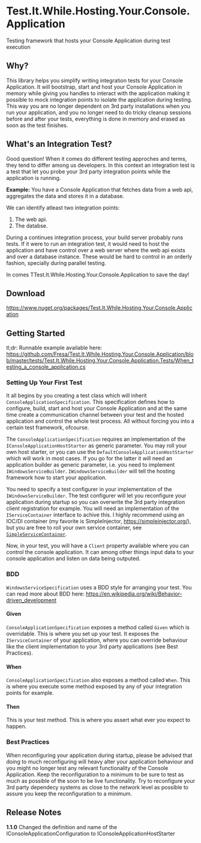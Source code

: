 # Test.It.While.Hosting.Your.Console.Application
Testing framework that hosts your Console Application during test execution

## Why?
This library helps you simplify writing integration tests for your Console Application. It will bootstrap, start and host your Console Application in memory while giving you handles to interact with the application making it possible to mock integration points to isolate the application during testing. This way you are no longer dependent on 3rd party installations when you run your application, and you no longer need to do tricky cleanup sessions before and after your tests, everything is done in memory and erased as soon as the test finishes.

## What's an Integration Test?
Good question! When it comes do different testing approches and terms, they tend to differ among us developers. In this context an integration test is a test that let you probe your 3rd party integration points while the application is running.

**Example:**
You have a Console Application that fetches data from a web api, aggregates the data and stores it in a database.

We can identify atleast two integration points:
1. The web api.
2. The databse.

During a continues integration process, your build server probably runs tests. If it were to run an integration test, it would need to host the application and have control over a web server where the web api exists and over a database instance. These would be hard to control in an orderly fashion, specially during parallel testing. 

In comes TTest.It.While.Hosting.Your.Console.Application to save the day!

## Download
https://www.nuget.org/packages/Test.It.While.Hosting.Your.Console.Application

## Getting Started
tl;dr:
Runnable example available here: https://github.com/Fresa/Test.It.While.Hosting.Your.Console.Application/blob/master/tests/Test.It.While.Hosting.Your.Console.Application.Tests/When_testing_a_console_application.cs

### Setting Up Your First Test
It all begins by you creating a test class which will inherit `ConsoleApplicationSpecification`. This specification defines how to configure, build, start and host your Console Application and at the same time create a communication channel between your test and the hosted application and control the whole test process. All without forcing you into a certain test framework, ofcourse.

The `ConsoleApplicationSpecification` requires an implementation of the `IConsoleApplicationHostStarter` as generic parameter. You may roll your own host starter, or you can use the `DefaultConsoleApplicationHostStarter` which will work in most cases. If you go for the latter it will need an application builder as generic parameter, i.e. you need to implement `IWindowsServiceBuilder`. `IWindowsServiceBuilder` will tell the hosting framework how to start your application. 

You need to specify a test configurer in your implementation of the `IWindowsServiceBuilder`. The test configurer will let you reconfigure your application during startup so you can overwrite the 3rd party integration client registration for example. You will need an implementation of the `IServiceContainer` interface to achive this. I highly recommend using an IOC/DI container (my favorite is SimpleInjector, https://simpleinjector.org/), but you are free to roll your own service container, see [`SimpleServiceContainer`](https://github.com/Fresa/Test.It.While.Hosting.Your.Console.Application/blob/master/tests/Test.It.While.Hosting.Your.Console.Application.Tests/SimpleServiceContainer.cs).

Now, in your test, you will have a `Client` property available where you can control the console application. It can among other things input data to your console application and listen on data being outputed.

### BDD
`WindowsServiceSpecification` uses a BDD style for arranging your test. You can read more about BDD here: https://en.wikipedia.org/wiki/Behavior-driven_development

#### Given
`ConsoleApplicationSpecification` exposes a method called `Given` which is overridable. This is where you set up your test. It exposes the `IServiceContainer` of your application, where you can override behaviour like the client implementation to your 3rd party applications (see Best Practices).

#### When
`ConsoleApplicationSpecification` also exposes a method called `When`. This is where you execute some method exposed by any of your integration points for example.

#### Then
This is your test method. This is where you assert what ever you expect to happen.

### Best Practices
When reconfiguring your application during startup, please be advised that doing to much reconfiguring will heavy alter your application behaviour and you might no longer test any relevant functionality of the Console Application. Keep the reconfiguration to a minimum to be sure to test as much as possible of the soon to be live functionality. Try to reconfigure your 3rd party dependecy systems as close to the network level as possible to assure you keep the reconfiguration to a minimum.

## Release Notes
**1.1.0** Changed the definition and name of the IConsoleApplicationConfiguration to IConsoleApplicationHostStarter
